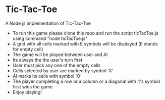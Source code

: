 # Tic-Tac-Toe
A Node js implementation of Tic-Tac-Toe

* To run this game please clone this repo and run the script ticTacToe.js using command "node ticTacToe.js"
* A grid with all cells marked with E symbols will be displayed (E stands for empty cell)
* The game will be played between user and AI
* Its always the the user's turn first
* User must pick any one of the empty cells
* Cells selected by user are marked by symbol 'X'
* AI marks its cells with symbol 'O'
* The player completing a row or a column or a diagonal with it's symbol first wins the game
* Enjoy playing!
